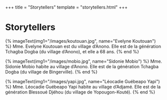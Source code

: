 +++
title = "Storytellers"
template = "storytellers.html"
+++

# Storytellers

{% imageText(img1="/images/koutouan.jpg", name="Evelyne Koutouan") %}
Mme. Evelyne Koutouan est du village d’Anono. Elle est de la génération Tchagba Dogba (du village d’Anono), et elle a 68 ans.
{% end %} 


{% imageText(img1="/images/mobio.jpg", name="Sidonie Mobio") %}
Mme. Sidonie Mobio habite au village d’Anono. Elle est de la génération Tchagba Dogba (du village de Bingerville).
{% end %} 


{% imageText(img1="/images/yapi.jpg", name="Léocadie Guébeapo Yapi") %}
Mme. Léocadie Guébeapo Yapi habite au village d’Adjamé. Elle est de la génération Blessoué Djéhou (du village de Yopougon-Kouté).
{% end %} 


